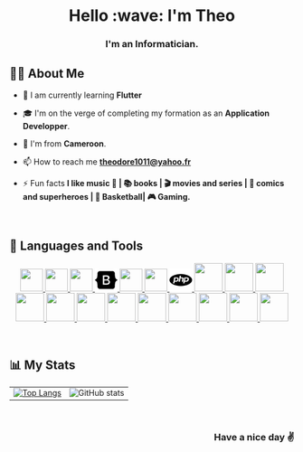 
<h1 align="center"> Hello :wave: I'm Theo </h1>
<h3 align="center"> I'm an Informatician. </h3>

## :man_technologist:  About Me

- :brain: I am currently learning **Flutter**

- :mortar_board:  I'm on the verge of completing my formation as an **Application Developper**.

- :house_with_garden:  I'm from **Cameroon**.

<!--
- :briefcase: Visit <a href="https://ashkoredev.github.io/portfolio/" target="_blank" title="Portfolio">My portfolio</a>

- :paintbrush: I like to do small projects in <a href="https://codepen.io/AshkoreDev" target="_blank" title="CodePen">CodePen</a>
-->
- :mailbox:  How to reach me **theodore1011@yahoo.fr**

- :zap:  Fun facts **I like music 🎸 | 📚 books | 🎬 movies and series | 🦸 comics and superheroes | 🏀 Basketball| 🎮 Gaming.**

</br>

## :rocket: Languages and Tools

<p align="center"> 
  <a href="https://www.w3.org/html/" target="_blank" title="HTML5"> 
    <img src="https://img.icons8.com/color/48/000000/html-5.png" width="40" height="40"/>
  </a> 
  <a href="https://www.w3schools.com/css/" target="_blank" title="CSS3"> 
    <img src="https://img.icons8.com/color/48/000000/css3.png" width="40" height="40"/>
  </a> 
  <a href="https://developer.mozilla.org/en-US/docs/Web/JavaScript" target="_blank" title="JavaScript"> 
    <img src="https://img.icons8.com/color/48/000000/javascript.png" width="40" height="40"/>
  </a>
  <a href="https://getbootstrap.com" target="_blank" title="Bootstrap">
    <img src="https://github.com/devicons/devicon/blob/master/icons/bootstrap/bootstrap-plain.svg" width="40" height="40"/>
  </a>
   <a href="https://react.dev/" target="_blank" title="ReactJS">
    <img src="https://www.vectorlogo.zone/logos/reactjs/reactjs-icon.svg" width="40" height="40"/>
  </a>
  <a href="https://angular.io/" target="_blank" title="ANGULAR">
    <img src="https://github.com/angular/angular/blob/main/aio/src/assets/images/logos/angular/angular.png" width="40" height="40"/>
  </a>
  <a href="https://www.php.net/" target="_blank" title="PHP">
    <img src="https://github.com/devicons/devicon/blob/master/icons/php/php-plain.svg" width="40" height="40"/>
  </a> 
  <a href="https://nodejs.org" target="_blank" title="NodeJS">
    <img src="https://img.icons8.com/color/48/000000/nodejs.png" width="50" height="50"/>
  </a>
  <a href="https://www.mysql.com/" target="_blank" title="MySQL">
    <img src="https://img.icons8.com/fluent/50/000000/mysql-logo.png" width="50" height="50"/>
  </a>
  <a href="https://www.adobe.com/products/coldfusion-family.html" target="_blank" title="Adobe ColdFusion">
    <img src="https://en.wikipedia.org/wiki/Adobe_ColdFusion#/media/File:Adobe_ColdFusion_logo_2021.svg" width="50" height="50"/>
  </a>
  <a href="https://sqlite.org/index.html" target="_blank" title="SQLLite">
    <img src="https://de.wikipedia.org/wiki/SQLite#/media/Datei:SQLite370.svg" width="50" height="50"/>
  </a>
  <a href="https://www.w3schools.com/xml/xml_whatis.asp" target="_blank" title="XML">
    <img src="https://de.wikipedia.org/wiki/Extensible_Markup_Language#/media/Datei:Extensible_Markup_Language_(XML)_logo.svg" width="50" height="50"/>
  </a>
  <a href="https://www.gofoxpro.com/service/windows-software" target="_blank" title="FoxPro">
    <img src="https://en.wikipedia.org/wiki/FoxPro#/media/File:FoxPro_2.6_Developers_Guide_Cover.png" width="50" height="50"/>
  </a>
  <a href="https://www.alaska-software.com/" target="_blank" title="Xbase++">
    <img src="https://ilx.alaska-software.com/index.php?ams/xbase-1-9-and-2-0-compatibility-information.59/cover-image" width="50" height="50"/>
  </a>
  <a href="https://www.java.com/en/" target="_blank" title="JAVA">
    <img src="https://en.wikipedia.org/wiki/Java_%28programming_language%29#/media/File:Java_programming_language_logo.svg" width="50" height="50"/>
  </a>
  <a href="https://www.python.org/" target="_blank" title="Python">
    <img src="https://en.wikipedia.org/wiki/Python_%28programming_language%29#/media/File:Python-logo-notext.svg" width="50" height="50"/>
  </a>
  <a href="https://learn.microsoft.com/en-us/dotnet/visual-basic/" target="_blank" title="VisualBasics">
    <img src="https://upload.wikimedia.org/wikipedia/commons/4/40/VB.NET_Logo.svg" width="50" height="50"/>
  </a>
  <a href="https://fortran-lang.org/en/" target="_blank" title="Fortran">
    <img src="https://en.wikipedia.org/wiki/Fortran#/media/File:Fortran_logo.svg" width="50" height="50"/>
  </a>
  <a href="https://flutter.dev/" target="_blank" title="Flutter">
    <img src="https://storage.googleapis.com/cms-storage-bucket/847ae81f5430402216fd.svg" width="50" height="50"/>
  </a>
</p>

</br>

## 📊 My Stats 

|                   |                    |
| ----------------- | ------------------ |
| [![Top Langs](https://github-readme-stats.vercel.app/api/top-langs/?username=gi88785&layout=compact&theme=tokyonight)](https://github.com/gi88785/github-readme-stats) | ![GitHub stats](https://github-readme-stats.vercel.app/api?username=gi88785&show_icons=true&theme=tokyonight) |

</br>

<h3 align="right"> Have a nice day ✌️ </h3> 

